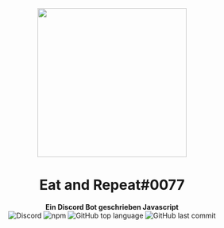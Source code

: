 <div align="center">
    <img src="https://cdn.discordapp.com/avatars/585521607875756042/b932fe5e83d31770ec03229c1b28b84e.png?size=2048" height="300" />
    <h1>Eat and Repeat#0077</h1>
    <strong>
        Ein Discord Bot geschrieben Javascript
    </strong><br>
   <img alt="Discord" href="" src="https://img.shields.io/discord/585511241628516352?color=%237289DA&label=Discord%20Server&logo=Discord&logoColor=%237289DA&style=for-the-badge"> <img alt="npm" src="https://img.shields.io/npm/v/discord.js?color=red&label=Discord.js&logo=npm&logoColor=red&style=for-the-badge"> <img alt="GitHub top language" src="https://img.shields.io/github/languages/top/DustinDEV2more/Eat-to-Sleep-Bot?style=for-the-badge"> <img alt="GitHub last commit" src="https://img.shields.io/github/last-commit/DustinDEV2more/Eat-to-Sleep-Bot?label=Letzes%20Update&style=for-the-badge">
    
    
<br>
</div>
